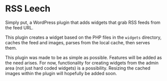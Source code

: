 # RSS Leech
Simply put, a WordPress plugin that adds widgets that grab RSS feeds from the feed URL.

This plugin creates a widget based on the PHP files in the `widgets` directory, caches the feed and images, parses from the local cache, then serves them.

This plugin was made to be as simple as possible. Features will be added as the need arises. For now, functionality for creating widgets from the admin area (not just hard coded widgets) is a possibility. Resizing the cached images within the plugin will hopefully be added soon. 
